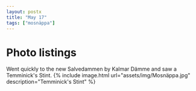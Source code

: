 ```yaml
---
layout: postx
title: "May 17"
tags: ["mosnäppa"]
---
```

# Photo listings
Went quickly to the new Salvedammen by Kalmar Dämme and saw a Temminick's Stint.
{% include image.html url="assets/img/Mosnäppa.jpg" description="Temminick's Stint" %}
